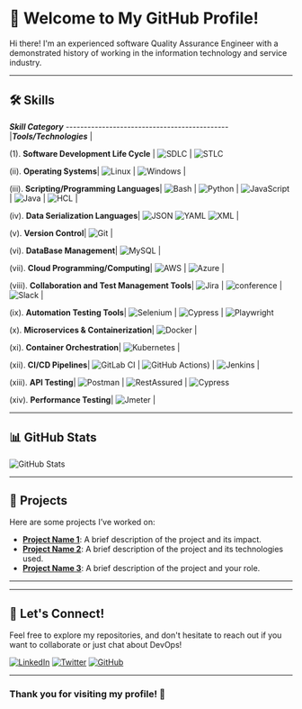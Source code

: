 # 👋 Welcome to My GitHub Profile!

Hi there! I'm an experienced software Quality Assurance Engineer with a demonstrated history of working in the information technology and service industry.

---

## 🛠️ Skills

***Skill Category***  ---------------------------------------------|***Tools/Technologies*** |

(1). **Software Development Life Cycle** | ![SDLC](https://img.icons8.com/color/48/000000/software-development.png)  | ![STLC](https://img.icons8.com/color/48/000000/software-testing.png)

(ii). **Operating Systems**| ![Linux](https://img.icons8.com/color/48/000000/linux.png) | ![Windows](https://img.icons8.com/color/48/000000/windows-10.png) |

(iii). **Scripting/Programming Languages**| ![Bash](https://img.icons8.com/color/48/000000/bash.png) | ![Python](https://img.icons8.com/color/48/000000/python.png) | ![JavaScript](https://img.icons8.com/color/48/000000/javascript.png) | ![Java](https://img.icons8.com/color/48/000000/java-coffee-cup-logo.png) | ![HCL](https://img.icons8.com/?size=50&id=FRj9iWYkLpyO&format=png&color=000000) |

(iv). **Data Serialization Languages**| ![JSON](https://img.icons8.com/color/48/000000/json.png) ![YAML](https://img.icons8.com/color/48/000000/yaml.png) ![XML](https://img.icons8.com/color/48/000000/xml.png) |

(v). **Version Control**| ![Git](https://img.icons8.com/color/48/000000/git.png) |

(vi). **DataBase Management**| ![MySQL](https://img.icons8.com/color/48/000000/mysql.png) |

(vii). **Cloud Programming/Computing**| ![AWS](https://img.icons8.com/color/48/000000/amazon-web-services.png) | ![Azure](https://img.icons8.com/?size=50&id=81727&format=png&color=000000/microsoft-azure.png) |

(viii). **Collaboration and Test Management Tools**| ![Jira](https://img.icons8.com/color/48/000000/jira.png) | ![conference](https://img.icons8.com/color/48/000000/conference.png) | ![Slack](https://img.icons8.com/color/48/000000/slack.png) |

(ix). **Automation Testing Tools**| ![Selenium](https://img.icons8.com/color/48/000000/selenium.png) | ![Cypress](https://img.icons8.com/color/48/000000/cypress.png) | ![Playwright](https://img.icons8.com/color/48/000000/playwright.png)

(x). **Microservices & Containerization**| ![Docker](https://img.icons8.com/color/48/000000/docker.png) |

(xi). **Container Orchestration**| ![Kubernetes](https://img.icons8.com/color/48/000000/kubernetes.png) |

(xii). **CI/CD Pipelines**| ![GitLab CI](https://img.icons8.com/color/48/000000/gitlab.png) | ![GitHub Actions](https://img.icons8.com/?size=50&id=63777&format=png&color=000000)) | ![Jenkins](https://img.icons8.com/color/48/000000/jenkins.png) |

(xiii). **API Testing**| ![Postman](https://img.icons8.com/color/48/000000/postman.png) | ![RestAssured](https://img.icons8.com/color/48/000000/restassured.png) | ![Cypress](https://img.icons8.com/color/48/000000/cypress.png)

(xiv). **Performance Testing**| ![Jmeter](https://img.icons8.com/color/48/000000/jmeter.png) |



---

## 📊 GitHub Stats

![GitHub Stats](https://github-readme-stats.vercel.app/api?username=obeke1&show_icons=true&hide_title=true&count_private=true&theme=radical)

---

## 🌟 Projects

Here are some projects I’ve worked on:

- **[Project Name 1](#)**: A brief description of the project and its impact.
- **[Project Name 2](#)**: A brief description of the project and its technologies used.
- **[Project Name 3](#)**: A brief description of the project and your role.

---



---

## 🚀 Let's Connect!

Feel free to explore my repositories, and don't hesitate to reach out if you want to collaborate or just chat about DevOps!

[![LinkedIn](https://img.icons8.com/color/48/000000/linkedin.png)](your-linkedin-profile) [![Twitter](https://img.icons8.com/color/48/000000/twitter.png)](your-twitter-profile)
[![GitHub](https://img.icons8.com/color/48/000000/github.png)](your-twitter-profile)

---

### Thank you for visiting my profile! 🌟
